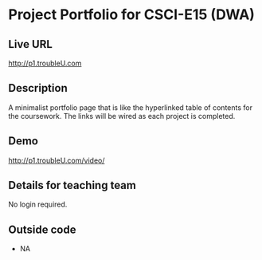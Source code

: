 # Project Portfolio for CSCI-E15 (DWA)

## Live URL
<http://p1.troubleU.com>

## Description
A minimalist portfolio page that is like the hyperlinked table of contents for the coursework. The links will be wired as each project is completed.

## Demo
<http://p1.troubleU.com/video/>

## Details for teaching team
No login required.

## Outside code
* NA